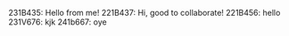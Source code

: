 231B435: Hello from me!
221B437: Hi, good to collaborate!
221B456: hello
231V676: kjk
241b667: oye

